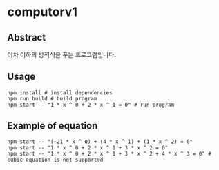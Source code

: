 # computorv1
## Abstract
이차 이하의 방적식을 푸는 프로그램입니다.  
## Usage
```shell
npm install # install dependencies
npm run build # build program
npm start -- "1 * x ^ 0 + 2 * x ^ 1 = 0" # run program
```
## Example of equation
```shell
npm start -- "(−21 * x ^ 0) + (4 * x ^ 1) + (1 * x ^ 2) = 0"
npm start -- "1 * x ^ 0 + 2 * x ^ 1 + 3 * x ^ 2 = 0"
npm start -- "1 * x ^ 0 + 2 * x ^ 1 + 3 * x ^ 2 + 4 * x ^ 3 = 0" # cubic equation is not supported
```
